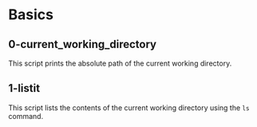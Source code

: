 # Basics

## 0-current_working_directory
This script prints the absolute path of the current working directory.
## 1-listit
This script lists the contents of the current working directory using the `ls` command.

